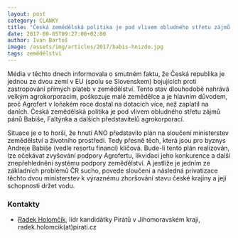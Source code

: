 ```yaml
---
layout: post
category: CLANKY
title: "Česká zemědělská politika je pod vlivem obludného střetu zájmů Andreje Babiše a dalších představitelů agrokorporací."
date: 2017-09-05T09:27:00+02:00
author: Ivan Bartoš
image: /assets/img/articles/2017/babis-hnizdo.jpg
tags: zemědělství
---
```


Média v těchto dnech informovala o smutném faktu, že Česká republika je jednou ze dvou zemí v EU (spolu se Slovenskem) bojujících proti zastropování přímých plateb v zemědělství. Tento stav dlouhodobě nahrává velkým agrokorporacím, poškozuje malé zemědělce a je hlavním důvodem, proč Agrofert v loňském roce dostal na dotacích více, než zaplatil na daních. Česká zemědělská politika je pod vlivem obludného střetu zájmů pánů Babiše, Faltýnka a dalších představitelů agrokorporací. 

Situace je o to horší, že hnutí ANO představilo plán na sloučení ministerstev zemědělství a životního prostředí. Tedy přesně těch, která jsou pro byznys Andreje Babiše (vedle resortu financí) klíčová. Bude-li tento plán realizován, lze očekávat zvyšování podpory Agrofertu, likvidaci jeho konkurence a další znepřehlednění systému podpory zemědělství. A jestliže je jedním ze základních problémů ČR sucho, povede sloučení a následná privatizace těchto dvou ministerstev k výraznému zhoršování stavu české krajiny a její schopnosti držet vodu.

### Kontakty

* [Radek Holomčík](https://pirati.cz/lide/radek_holomcik), lídr kandidátky Pirátů v Jihomoravském kraji, radek.holomcik(at)pirati.cz

